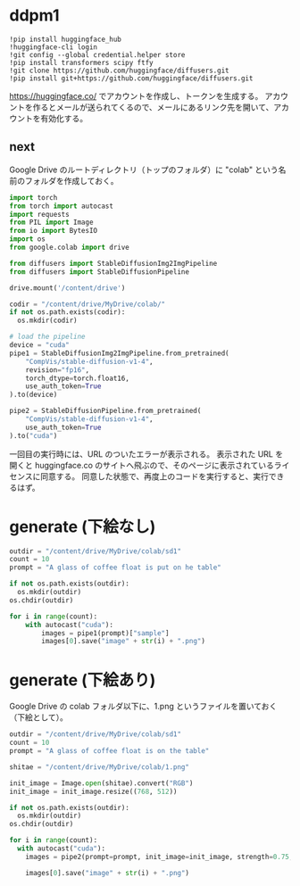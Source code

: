 # ddpm1

```first.ipynb
!pip install huggingface_hub
!huggingface-cli login
!git config --global credential.helper store
!pip install transformers scipy ftfy
!git clone https://github.com/huggingface/diffusers.git
!pip install git+https://github.com/huggingface/diffusers.git
```

https://huggingface.co/ でアカウントを作成し、トークンを生成する。
アカウントを作るとメールが送られてくるので、メールにあるリンク先を開いて、アカウントを有効化する。

## next

Google Drive のルートディレクトリ（トップのフォルダ）に "colab" という名前のフォルダを作成しておく。

```next.py
import torch
from torch import autocast
import requests
from PIL import Image
from io import BytesIO
import os
from google.colab import drive

from diffusers import StableDiffusionImg2ImgPipeline
from diffusers import StableDiffusionPipeline

drive.mount('/content/drive')

codir = "/content/drive/MyDrive/colab/"
if not os.path.exists(codir):
  os.mkdir(codir)

# load the pipeline
device = "cuda"
pipe1 = StableDiffusionImg2ImgPipeline.from_pretrained(
    "CompVis/stable-diffusion-v1-4",
    revision="fp16", 
    torch_dtype=torch.float16,
    use_auth_token=True
).to(device)

pipe2 = StableDiffusionPipeline.from_pretrained(
	"CompVis/stable-diffusion-v1-4", 
	use_auth_token=True
).to("cuda")
```

一回目の実行時には、URL のついたエラーが表示される。
表示された URL を開くと huggingface.co のサイトへ飛ぶので、そのページに表示されているライセンスに同意する。
同意した状態で、再度上のコードを実行すると、実行できるはず。

# generate (下絵なし)

```generate.py
outdir = "/content/drive/MyDrive/colab/sd1"
count = 10
prompt = "A glass of coffee float is put on he table"

if not os.path.exists(outdir):
  os.mkdir(outdir)
os.chdir(outdir)

for i in range(count):
    with autocast("cuda"):
        images = pipe1(prompt)["sample"]  
        images[0].save("image" + str(i) + ".png")
```

# generate (下絵あり)

Google Drive の colab フォルダ以下に、1.png というファイルを置いておく（下絵として）。

```generate.py
outdir = "/content/drive/MyDrive/colab/sd1"
count = 10
prompt = "A glass of coffee float is on the table"

shitae = "/content/drive/MyDrive/colab/1.png"

init_image = Image.open(shitae).convert("RGB")
init_image = init_image.resize((768, 512))

if not os.path.exists(outdir):
  os.mkdir(outdir)
os.chdir(outdir)

for i in range(count):
  with autocast("cuda"):
    images = pipe2(prompt=prompt, init_image=init_image, strength=0.75, guidance_scale=7.5)["sample"]

    images[0].save("image" + str(i) + ".png")
```
